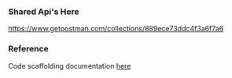 ### Shared Api's Here
https://www.getpostman.com/collections/889ece73ddc4f3a6f7a6

### Reference 
Code scaffolding documentation [here](https://github.com/microsoft/TypeScript-Node-Starter)


